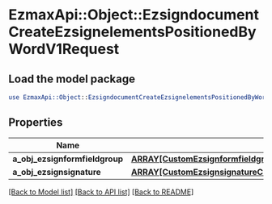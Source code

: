 # EzmaxApi::Object::EzsigndocumentCreateEzsignelementsPositionedByWordV1Request

## Load the model package
```perl
use EzmaxApi::Object::EzsigndocumentCreateEzsignelementsPositionedByWordV1Request;
```

## Properties
Name | Type | Description | Notes
------------ | ------------- | ------------- | -------------
**a_obj_ezsignformfieldgroup** | [**ARRAY[CustomEzsignformfieldgroupCreateEzsignelementsPositionedByWordRequest]**](CustomEzsignformfieldgroupCreateEzsignelementsPositionedByWordRequest.md) |  | 
**a_obj_ezsignsignature** | [**ARRAY[CustomEzsignsignatureCreateEzsignelementsPositionedByWordRequest]**](CustomEzsignsignatureCreateEzsignelementsPositionedByWordRequest.md) |  | 

[[Back to Model list]](../README.md#documentation-for-models) [[Back to API list]](../README.md#documentation-for-api-endpoints) [[Back to README]](../README.md)


